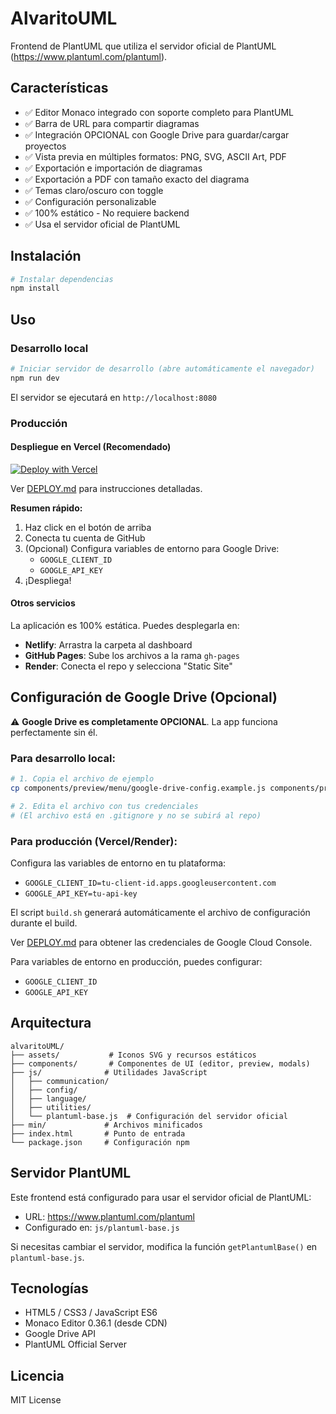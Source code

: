 # AlvaritoUML

Frontend de PlantUML que utiliza el servidor oficial de PlantUML (https://www.plantuml.com/plantuml).

## Características

- ✅ Editor Monaco integrado con soporte completo para PlantUML
- ✅ Barra de URL para compartir diagramas
- ✅ Integración OPCIONAL con Google Drive para guardar/cargar proyectos
- ✅ Vista previa en múltiples formatos: PNG, SVG, ASCII Art, PDF
- ✅ Exportación e importación de diagramas
- ✅ Exportación a PDF con tamaño exacto del diagrama
- ✅ Temas claro/oscuro con toggle
- ✅ Configuración personalizable
- ✅ 100% estático - No requiere backend
- ✅ Usa el servidor oficial de PlantUML

## Instalación

```bash
# Instalar dependencias
npm install
```

## Uso

### Desarrollo local

```bash
# Iniciar servidor de desarrollo (abre automáticamente el navegador)
npm run dev
```

El servidor se ejecutará en `http://localhost:8080`

### Producción

#### Despliegue en Vercel (Recomendado)

[![Deploy with Vercel](https://vercel.com/button)](https://vercel.com/new/clone?repository-url=https://github.com/Alvaro-36/alvaritoUML)

Ver [DEPLOY.md](./DEPLOY.md) para instrucciones detalladas.

**Resumen rápido:**
1. Haz click en el botón de arriba
2. Conecta tu cuenta de GitHub
3. (Opcional) Configura variables de entorno para Google Drive:
   - `GOOGLE_CLIENT_ID`
   - `GOOGLE_API_KEY`
4. ¡Despliega!

#### Otros servicios

La aplicación es 100% estática. Puedes desplegarla en:
- **Netlify**: Arrastra la carpeta al dashboard
- **GitHub Pages**: Sube los archivos a la rama `gh-pages`
- **Render**: Conecta el repo y selecciona "Static Site"

## Configuración de Google Drive (Opcional)

⚠️ **Google Drive es completamente OPCIONAL**. La app funciona perfectamente sin él.

### Para desarrollo local:

```bash
# 1. Copia el archivo de ejemplo
cp components/preview/menu/google-drive-config.example.js components/preview/menu/google-drive-config.js

# 2. Edita el archivo con tus credenciales
# (El archivo está en .gitignore y no se subirá al repo)
```

### Para producción (Vercel/Render):

Configura las variables de entorno en tu plataforma:
- `GOOGLE_CLIENT_ID=tu-client-id.apps.googleusercontent.com`
- `GOOGLE_API_KEY=tu-api-key`

El script `build.sh` generará automáticamente el archivo de configuración durante el build.

Ver [DEPLOY.md](./DEPLOY.md) para obtener las credenciales de Google Cloud Console.

Para variables de entorno en producción, puedes configurar:
- `GOOGLE_CLIENT_ID`
- `GOOGLE_API_KEY`

## Arquitectura

```
alvaritoUML/
├── assets/           # Iconos SVG y recursos estáticos
├── components/       # Componentes de UI (editor, preview, modals)
├── js/              # Utilidades JavaScript
│   ├── communication/
│   ├── config/
│   ├── language/
│   ├── utilities/
│   └── plantuml-base.js  # Configuración del servidor oficial
├── min/             # Archivos minificados
├── index.html       # Punto de entrada
└── package.json     # Configuración npm
```

## Servidor PlantUML

Este frontend está configurado para usar el servidor oficial de PlantUML:
- URL: https://www.plantuml.com/plantuml
- Configurado en: `js/plantuml-base.js`

Si necesitas cambiar el servidor, modifica la función `getPlantumlBase()` en `plantuml-base.js`.

## Tecnologías

- HTML5 / CSS3 / JavaScript ES6
- Monaco Editor 0.36.1 (desde CDN)
- Google Drive API
- PlantUML Official Server

## Licencia

MIT License
